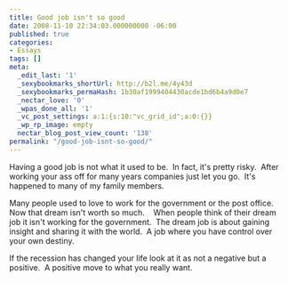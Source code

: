 ```yaml
---
title: Good job isn't so good
date: 2008-11-10 22:34:03.000000000 -06:00
published: true
categories:
- Essays
tags: []
meta:
  _edit_last: '1'
  _sexybookmarks_shortUrl: http://b2l.me/4y43d
  _sexybookmarks_permaHash: 1b30af1999404430acde1bd6b4a9d0e7
  _nectar_love: '0'
  _wpas_done_all: '1'
  _vc_post_settings: a:1:{s:10:"vc_grid_id";a:0:{}}
  _wp_rp_image: empty
  nectar_blog_post_view_count: '138'
permalink: "/good-job-isnt-so-good/"
---
```

<p>Having a good job is not what it used to be.  In fact, it's pretty risky.  After working your ass off for many years companies just let you go.  It's happened to many of my family members.</p>
<p>Many people used to love to work for the government or the post office.  Now that dream isn't worth so much.    When people think of their dream job it isn't working for the government.  The dream job is about gaining insight and sharing it with the world.  A job where you have control over your own destiny.</p>
<p>If the recession has changed your life look at it as not a negative but a positive.  A positive move to what you really want.</p>

